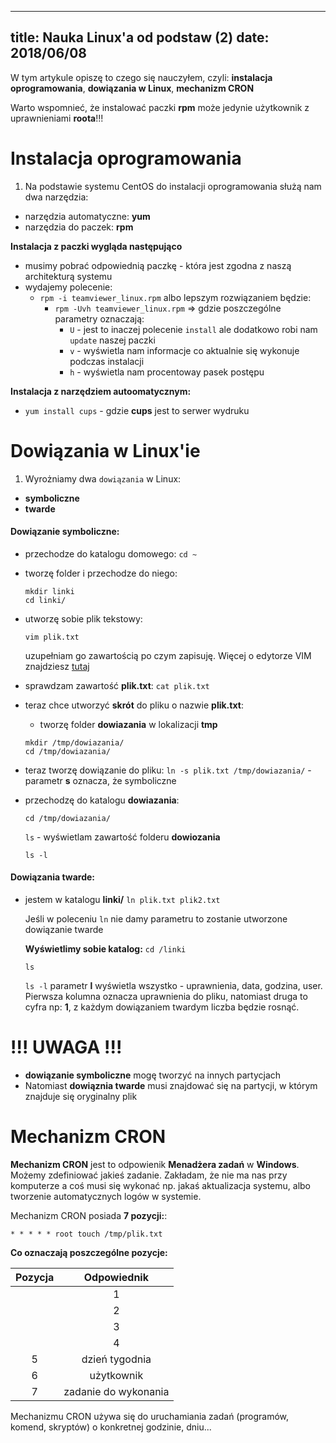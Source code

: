 ----
title: Nauka Linux'a od podstaw (2)
date: 2018/06/08
----

W tym artykule opiszę to czego się nauczyłem, czyli: **instalacja oprogramowania**, **dowiązania w Linux**, **mechanizm CRON**

Warto wspomnieć, że instalować paczki **rpm** może jedynie użytkownik z uprawnieniami **roota**!!!

# Instalacja oprogramowania
1. Na podstawie systemu CentOS do instalacji oprogramowania służą nam dwa narzędzia:
* narzędzia automatyczne: **yum**
* narzędzia do paczek: **rpm**

**Instalacja z paczki wygląda następująco**
* musimy pobrać odpowiednią paczkę - która jest zgodna z naszą architekturą systemu
* wydajemy polecenie:
  * `rpm -i teamviewer_linux.rpm` albo lepszym rozwiązaniem będzie:
    * `rpm -Uvh teamviewer_linux.rpm` => gdzie poszczególne parametry oznaczają:
        - `U` - jest to inaczej polecenie `install` ale dodatkowo robi nam `update` naszej paczki
        - `v` - wyświetla nam informacje co aktualnie się wykonuje podczas instalacji
        - `h` - wyświetla nam procentoway pasek postępu


**Instalacja z narzędziem autoomatycznym:**
* `yum install cups` - gdzie **cups** jest to serwer wydruku


# Dowiązania w Linux'ie
1. Wyrożniamy dwa `dowiązania` w Linux:
* **symboliczne**
* **twarde**

#### Dowiązanie symboliczne:
* przechodze do katalogu domowego:
    `cd ~`
* tworzę folder i przechodze do niego:
    ```
    mkdir linki
    cd linki/
    ```
* utworzę sobie plik tekstowy:
    ```
    vim plik.txt
    ```
    uzupełniam go zawartością po czym zapisuję. Więcej o edytorze VIM znajdziesz [tutaj](https://www.cezarytworzewski.github.io/blog/2018/06/07/podstawy-linux-1/)
* sprawdzam zawartość **plik.txt**:
    `cat plik.txt`
* teraz chce utworzyć **skrót** do pliku o nazwie **plik.txt**:
    * tworzę folder **dowiazania** w lokalizacji **tmp**
    ```
    mkdir /tmp/dowiazania/
    cd /tmp/dowiazania/
    ```
* teraz tworzę dowiązanie do pliku:
    `ln -s plik.txt /tmp/dowiazania/` - parametr **s** oznacza, że symboliczne
* przechodzę do katalogu **dowiazania**:

    `cd /tmp/dowiazania/`

    `ls` - wyświetlam zawartość folderu **dowiozania**

    `ls -l`

#### Dowiązania twarde:
* jestem w katalogu **linki/**
    `ln plik.txt plik2.txt`

    Jeśli w poleceniu `ln` nie damy parametru to zostanie utworzone dowiązanie twarde

    **Wyświetlimy sobie katalog:**
    `cd /linki`

    `ls`

    `ls -l`  parametr **l** wyświetla wszystko - uprawnienia, data, godzina, user. Pierwsza kolumna oznacza uprawnienia do pliku, natomiast druga to cyfra np: **1**, z każdym dowiązaniem twardym liczba będzie rosnąć.


# !!! UWAGA !!!

* **dowiązanie symboliczne** mogę tworzyć na innych partycjach
* Natomiast **dowiąznia twarde** musi znajdować się na partycji, w którym znajduje się oryginalny plik


# Mechanizm CRON

**Mechanizm CRON** jest to odpowienik **Menadżera zadań** w **Windows**. Możemy zdefiniować jakieś zadanie. Zakładam, że nie ma nas przy komputerze a coś musi się wykonać np. jakaś aktualizacja systemu, albo tworzenie automatycznych logów w systemie.

Mechanizm CRON posiada **7 pozycji:**:

`* * * * * root touch /tmp/plik.txt`

**Co oznaczają poszczególne pozycje:**

| **Pozycja** | **Odpowiednik** |
|:-----------:|:---------------:|
            |1            | minuta          |
            |2            | godzina         |
            |3            | miesiąc         |
            |4            | dzień miesiąca  |
|5            | dzień tygodnia                |
|6            | użytkownik                    |
|7            | zadanie do wykonania          |


Mechanizmu CRON używa się do uruchamiania zadań (programów, komend, skryptów) o konkretnej godzinie, dniu...


